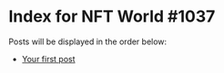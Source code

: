 # Index for NFT World #1037
Posts will be displayed in the order below:

- [Your first post](./001-first.md)

